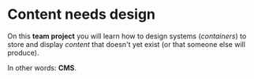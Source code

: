 # Content needs design

On this **team project** you will learn how to design systems (*containers*) to store and display *content* that doesn't yet exist (or that someone else will produce). 

In other words: **CMS**.
